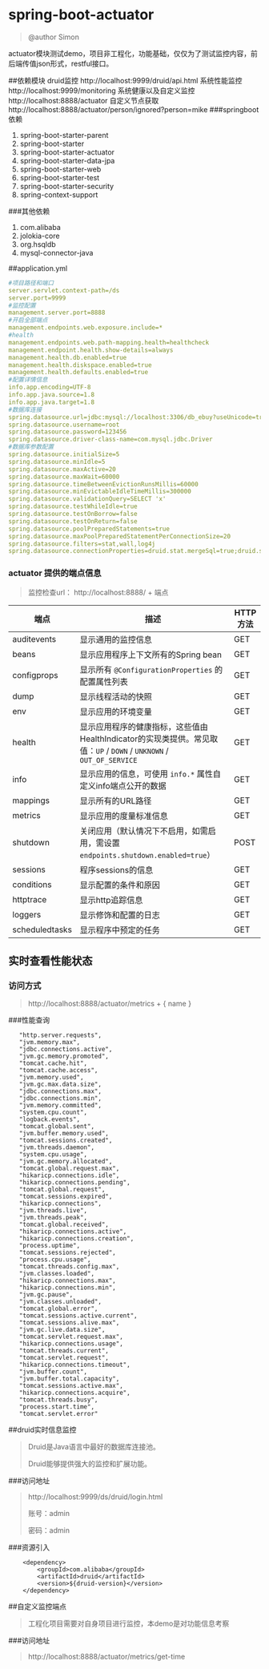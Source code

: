 # spring-boot-actuator

>@author Simon

​	actuator模块测试demo，项目非工程化，功能基础，仅仅为了测试监控内容，前后端传值json形式，restful接口。

##依赖模块 
druid监控 http://localhost:9999/druid/api.html
系统性能监控 http://localhost:9999/monitoring
系统健康以及自定义监控 http://localhost:8888/actuator
自定义节点获取  http://localhost:8888/actuator/person/ignored?person=mike
###springboot依赖

1. spring-boot-starter-parent
2. spring-boot-starter
3. spring-boot-starter-actuator
4. spring-boot-starter-data-jpa
5. spring-boot-starter-web
6. spring-boot-starter-test
7. spring-boot-starter-security
8. spring-context-support

###其他依赖

1. com.alibaba
2. jolokia-core
3. org.hsqldb
4. mysql-connector-java

##application.yml

```yml
#项目路径和端口
server.servlet.context-path=/ds
server.port=9999
#监控配置
management.server.port=8888
#开启全部端点
management.endpoints.web.exposure.include=*
#health
management.endpoints.web.path-mapping.health=healthcheck
management.endpoint.health.show-details=always
management.health.db.enabled=true
management.health.diskspace.enabled=true
management.health.defaults.enabled=true
#配置详情信息
info.app.encoding=UTF-8
info.app.java.source=1.8
info.app.java.target=1.8
#数据库连接
spring.datasource.url=jdbc:mysql://localhost:3306/db_ebuy?useUnicode=true&characterEncoding=utf8
spring.datasource.username=root
spring.datasource.password=123456
spring.datasource.driver-class-name=com.mysql.jdbc.Driver
#数据库参数配置
spring.datasource.initialSize=5  
spring.datasource.minIdle=5  
spring.datasource.maxActive=20  
spring.datasource.maxWait=60000  
spring.datasource.timeBetweenEvictionRunsMillis=60000  
spring.datasource.minEvictableIdleTimeMillis=300000  
spring.datasource.validationQuery=SELECT 'x'  
spring.datasource.testWhileIdle=true  
spring.datasource.testOnBorrow=false  
spring.datasource.testOnReturn=false  
spring.datasource.poolPreparedStatements=true  
spring.datasource.maxPoolPreparedStatementPerConnectionSize=20  
spring.datasource.filters=stat,wall,log4j  
spring.datasource.connectionProperties=druid.stat.mergeSql=true;druid.stat.slowSqlMillis=5000  
```

### actuator 提供的端点信息

> 监控检查url：  http://localhost:8888/ + 端点


| 端点           | 描述                                                         | HTTP 方法 |
| -------------- | ------------------------------------------------------------ | --------- |
| auditevents    | 显示通用的监控信息                                           | GET       |
| beans          | 显示应用程序上下文所有的Spring bean                          | GET       |
| configprops    | 显示所有 `@ConfigurationProperties` 的配置属性列表           | GET       |
| dump           | 显示线程活动的快照                                           | GET       |
| env            | 显示应用的环境变量                                           | GET       |
| health         | 显示应用程序的健康指标，这些值由HealthIndicator的实现类提供。常见取值：`UP` / `DOWN` / `UNKNOWN` / `OUT_OF_SERVICE` | GET       |
| info           | 显示应用的信息，可使用 `info.*` 属性自定义info端点公开的数据 | GET       |
| mappings       | 显示所有的URL路径                                            | GET       |
| metrics        | 显示应用的度量标准信息                                       | GET       |
| shutdown       | 关闭应用（默认情况下不启用，如需启用，需设置`endpoints.shutdown.enabled=true`） | POST      |
| sessions       | 程序sessions的信息                                           | GET       |
| conditions     | 显示配置的条件和原因                                         | GET       |
| httptrace      | 显示http追踪信息                                             | GET       |
| loggers        | 显示修饰和配置的日志                                         | GET       |
| scheduledtasks | 显示程序中预定的任务                                         | GET       |

## 实时查看性能状态

### 访问方式

> http://localhost:8888/actuator/metrics + { name }

###性能查询

```
   "http.server.requests",
   "jvm.memory.max",
   "jdbc.connections.active",
   "jvm.gc.memory.promoted",
   "tomcat.cache.hit",
   "tomcat.cache.access",
   "jvm.memory.used",
   "jvm.gc.max.data.size",
   "jdbc.connections.max",
   "jdbc.connections.min",
   "jvm.memory.committed",
   "system.cpu.count",
   "logback.events",
   "tomcat.global.sent",
   "jvm.buffer.memory.used",
   "tomcat.sessions.created",
   "jvm.threads.daemon",
   "system.cpu.usage",
   "jvm.gc.memory.allocated",
   "tomcat.global.request.max",
   "hikaricp.connections.idle",
   "hikaricp.connections.pending",
   "tomcat.global.request",
   "tomcat.sessions.expired",
   "hikaricp.connections",
   "jvm.threads.live",
   "jvm.threads.peak",
   "tomcat.global.received",
   "hikaricp.connections.active",
   "hikaricp.connections.creation",
   "process.uptime",
   "tomcat.sessions.rejected",
   "process.cpu.usage",
   "tomcat.threads.config.max",
   "jvm.classes.loaded",
   "hikaricp.connections.max",
   "hikaricp.connections.min",
   "jvm.gc.pause",
   "jvm.classes.unloaded",
   "tomcat.global.error",
   "tomcat.sessions.active.current",
   "tomcat.sessions.alive.max",
   "jvm.gc.live.data.size",
   "tomcat.servlet.request.max",
   "hikaricp.connections.usage",
   "tomcat.threads.current",
   "tomcat.servlet.request",
   "hikaricp.connections.timeout",
   "jvm.buffer.count",
   "jvm.buffer.total.capacity",
   "tomcat.sessions.active.max",
   "hikaricp.connections.acquire",
   "tomcat.threads.busy",
   "process.start.time",
   "tomcat.servlet.error"
```

##druid实时信息监控

>Druid是Java语言中最好的数据库连接池。
>
>Druid能够提供强大的监控和扩展功能。 

###访问地址

> http://localhost:9999/ds/druid/login.html
>
> 账号：admin
>
> 密码：admin

###资源引入

```
	<dependency>
		<groupId>com.alibaba</groupId>
		<artifactId>druid</artifactId>
		<version>${druid-version}</version>
	</dependency>
```

##自定义监控端点

> 工程化项目需要对自身项目进行监控，本demo是对功能信息考察

###访问地址

> http://localhost:8888/actuator/metrics/get-time